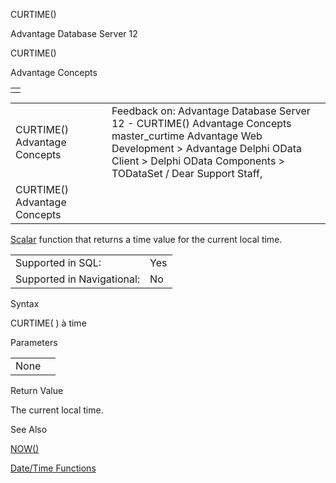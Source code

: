 CURTIME()




Advantage Database Server 12  

CURTIME()

Advantage Concepts

|  |
| --- |
|  |

|  |  |  |  |  |
| --- | --- | --- | --- | --- |
| CURTIME()  Advantage Concepts |  |  | Feedback on: Advantage Database Server 12 - CURTIME() Advantage Concepts master\_curtime Advantage Web Development > Advantage Delphi OData Client > Delphi OData Components > TODataSet / Dear Support Staff, |  |
| CURTIME()  Advantage Concepts |  |  |  |  |

[Scalar](master_supported_scalar_functions.htm) function that returns a time value for the current local time.

|  |  |
| --- | --- |
| Supported in SQL: | Yes |
| Supported in Navigational: | No |

Syntax

CURTIME( ) à time

Parameters

|  |  |
| --- | --- |
| None |  |

Return Value

The current local time.

See Also

[NOW()](master_now.htm)

[Date/Time Functions](master_date_time_functions.htm)